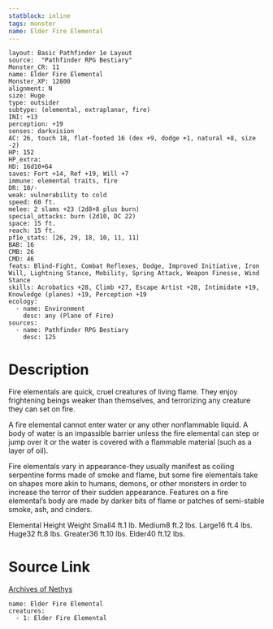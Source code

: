 ```yaml
---
statblock: inline
tags: monster
name: Elder Fire Elemental
---
```

```statblock
layout: Basic Pathfinder 1e Layout
source:  "Pathfinder RPG Bestiary"
Monster_CR: 11
name: Elder Fire Elemental
Monster_XP: 12800
alignment: N
size: Huge
type: outsider
subtype: (elemental, extraplanar, fire)
INI: +13
perception: +19
senses: darkvision
AC: 26, touch 18, flat-footed 16 (dex +9, dodge +1, natural +8, size -2)
HP: 152
HP_extra: 
HD: 16d10+64
saves: Fort +14, Ref +19, Will +7
immune: elemental traits, fire
DR: 10/-
weak: vulnerability to cold
speed: 60 ft.
melee: 2 slams +23 (2d8+8 plus burn)
special_attacks: burn (2d10, DC 22)
space: 15 ft.
reach: 15 ft.
pf1e_stats: [26, 29, 18, 10, 11, 11]
BAB: 16
CMB: 26
CMD: 46
feats: Blind-Fight, Combat Reflexes, Dodge, Improved Initiative, Iron Will, Lightning Stance, Mobility, Spring Attack, Weapon Finesse, Wind Stance
skills: Acrobatics +28, Climb +27, Escape Artist +28, Intimidate +19, Knowledge (planes) +19, Perception +19
ecology:
  - name: Environment
    desc: any (Plane of Fire)
sources:
  - name: Pathfinder RPG Bestiary
    desc: 125
```
# Description
Fire elementals are quick, cruel creatures of living flame. They enjoy frightening beings weaker than themselves, and terrorizing any creature they can set on fire.

A fire elemental cannot enter water or any other nonflammable liquid. A body of water is an impassible barrier unless the fire elemental can step or jump over it or the water is covered with a flammable material (such as a layer of oil).

Fire elementals vary in appearance-they usually manifest as coiling serpentine forms made of smoke and flame, but some fire elementals take on shapes more akin to humans, demons, or other monsters in order to increase the terror of their sudden appearance. Features on a fire elemental’s body are made by darker bits of flame or patches of semi-stable smoke, ash, and cinders.

Elemental Height Weight Small4 ft.1 lb. Medium8 ft.2 lbs. Large16 ft.4 lbs. Huge32 ft.8 lbs. Greater36 ft.10 lbs. Elder40 ft.12 lbs.
# Source Link
[Archives of Nethys](https://aonprd.com/MonsterDisplay.aspx?ItemName=Elder%20Fire%20Elemental)
```encounter-table
name: Elder Fire Elemental
creatures:
  - 1: Elder Fire Elemental
```
